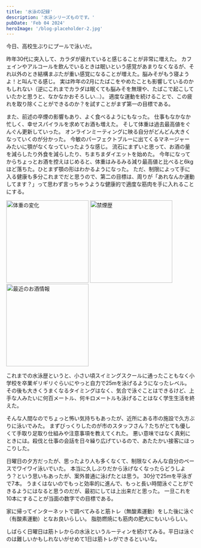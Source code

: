 ```yaml
---
title: '水泳の記録'
description: '水泳シリーズものです。'
pubDate: 'Feb 04 2024'
heroImage: '/blog-placeholder-2.jpg'
---
```


今日、高校生ぶりにプールで泳いだ。

昨年30代に突入して、カラダが疲れていると感じることが非常に増えた。
カフェインやアルコールを飲んでいるときは眠いという感覚があまりなくなるが、それ以外のとき結構まぶたが重い感覚になることが増えた。脳みそがもう寝ようよ！と叫んでる感じ。
実は昨年の2月にたばこをやめたことも影響しているのかもしれない（逆にこれまでカラダは眠くても脳みそを無理や、たばこで起こしていたかと思うと、なかなかおそろしい...）。
適度な運動を続けることで、この疲れを取り除くことができるのか？を試すことがまず第一の目標である。

また、前述の卒煙の影響もあり、よく食べるようにもなった。
仕事もなかなか忙しく、幸せスパイラルを求めてお酒も増えた。
そして体重は過去最高値をぐんぐん更新していった。
オンラインミーティングに映る自分がどんどん大きくなっていくのが分かった。
今敏のパーフェクトブルーに出てくるマネージャーみたいに顎がなくなっていったような感じ。
流石にまずいと思って、お酒の量を減らしたり外食を減らしたり、ちまちまダイエットを始めた。
今年になってからちょっとお酒を控えはじめると、体重はみるみる減り最高値と比べると6kgほど落ちた。ひとまず顎の形はわかるようになった。
ただ、制限によって手に入る健康も多分これまでだと思うので、第二の目標は、周りが「あれなんか運動してます？」って思わず言っちゃうような健康的で適度な筋肉を手に入れることにする。

<Image src="/2024-02-04-swimming/2024-02-04-swimming-01.jpeg" alt="体重の変化" width="220"/>
<Image src="/2024-02-04-swimming/2024-02-04-swimming-02.jpeg" alt="禁煙歴" width="220"/>
<Image src="/2024-02-04-swimming/2024-02-04-swimming-03.jpeg" alt="最近のお酒情報" width="220"/>

これまでの水泳歴というと、小さい頃スイミングスクールに通ったこともなく小学校を卒業ギリギリぐらいにやっと自力で25mを泳げるようになったレベル。
その後も大きくうまくなるタイミングはなく、気合で泳ぐことはできるけど、上手な人みたいに何百メートル、何キロメートルも泳げることはなく学生生活を終えた。

そんな人間なのでちょっと怖い気持ちもあったが、近所にある市の施設で久方ぶりに泳いでみた。
まずびっくりしたのが市のスタッフさん？たちがとても優しくて手取り足取り仕組みや注意事項を教えてくれた。
悪い意味ではなく真剣にときには。殺伐と仕事の会話を日々繰り広げているので、あたたかい接客にほっこりした。

日曜日の夕方だったが、思ったより人も多くなくて、制限なくみんな自分のペースでワイワイ泳いでいた。
本当に久しぶりだから泳げなくなったらどうしよう？という思いもあったが、案外普通に泳げたとは思う。
30分で25mを平泳ぎで7本。
うまくはないのでもっと効率的に進んで、もっと長い時間泳ぐことができるようにはなると思うのだが、最初にしては上出来だと思った。
一旦これを10本にすることが当面の数字での目標である。

家に帰ってインターネットで調べてみると筋トレ（無酸素運動）をした後に泳ぐ（有酸素運動）となお良いらしい。
脂肪燃焼にも筋肉の肥大にもいいらしい。

しばらく日曜日は筋トレからの水泳というルーティンを続けてみる。平日は泳ぐのは難しいかもしれないがせめて1日は筋トレができるといいな。



